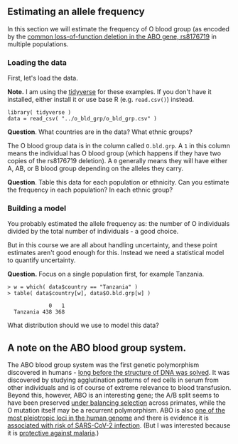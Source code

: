 ## Estimating an allele frequency

In this section we will estimate the frequency of O blood group (as encoded by the [common
loss-of-function deletion in the ABO gene,
rs8176719](https://www.ensembl.org/Homo_sapiens/Variation/Explore?v=rs8176719) in multiple
populations. 


### Loading the data
First, let's load the data.

**Note.** I am using the [tidyverse](https://www.tidyverse.org) for these examples. If you don't
have it installed, either install it or use base R (e.g. `read.csv()`) instead.

```
library( tidyverse )
data = read_csv( "../o_bld_grp/o_bld_grp.csv" )
```

**Question**.  What countries are in the data?  What ethnic groups?

The O blood group data is in the column called `O.bld.grp`. A `1` in this column means the
individual has O blood group (which happens if they have two copies of the rs8176719 deletion). A
`0` generally means they will have either A, AB, or B blood group depending on the alleles they carry.

**Question**. Table this data for each population or ethnicity. Can you estimate the frequency in
each population? In each ethnic group?

### Building a model

You probably estimated the allele frequency as: the number of O individuals divided by the total
number of individuals - a good choice.

But in this course we are all about handling uncertainty, and these point estimates aren't good
enough for this.  Instead we need a statistical model to quantify uncertainty.

**Question.** Focus on a single population first, for example Tanzania. 
```
> w = which( data$country == "Tanzania" )
> table( data$country[w], data$O.bld.grp[w] )
          
             0   1
  Tanzania 438 368

```

What distribution should we use to model this data?







## A note on the ABO blood group system.

The ABO blood group system was the first genetic polymorphism discovered in humans - [long before
the structure of DNA was solved](https://www.ncbi.nlm.nih.gov/books/NBK2267/). It was discovered by
studying agglutination patterns of red cells in serum from other individuals and is of course of
extreme relevance to blood transfusion. Beyond this, however, ABO is an interesting gene; the A/B
split seems to have been preserved [under balancing
selection](https://www.pnas.org/content/109/45/18493) across primates, while the O mutation itself
may be a recurrent polymorphism. ABO is also [one of the most pleiotropic loci in the human
genome](https://www.ncbi.nlm.nih.gov/pmc/articles/PMC5207801/) and there is evidence it is
[associated with risk of SARS-CoV-2
infection](https://www.ncbi.nlm.nih.gov/pmc/articles/PMC7594382/). (But I was interested because it
is [protective against malaria](https://www.nature.com/articles/s41467-019-13480-z).)
